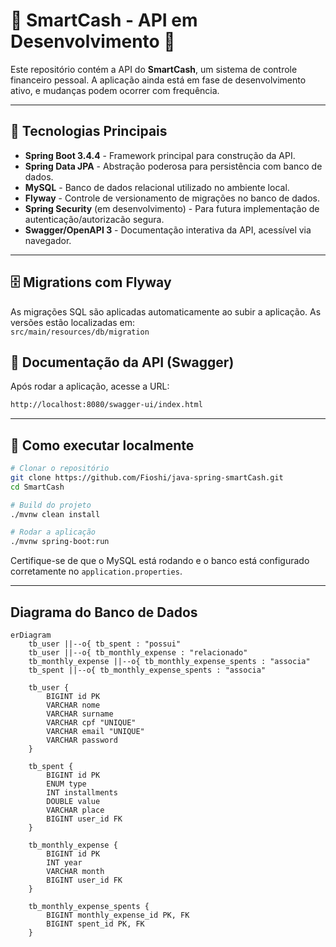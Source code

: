 # 🚧 SmartCash - API em Desenvolvimento 🚧

Este repositório contém a API do **SmartCash**, um sistema de controle financeiro pessoal. A aplicação ainda está em fase de desenvolvimento ativo, e mudanças podem ocorrer com frequência.

---

## 🧰 Tecnologias Principais

- **Spring Boot 3.4.4** - Framework principal para construção da API.
- **Spring Data JPA** - Abstração poderosa para persistência com banco de dados.
- **MySQL** - Banco de dados relacional utilizado no ambiente local.
- **Flyway** - Controle de versionamento de migrações no banco de dados.
- **Spring Security** (em desenvolvimento) - Para futura implementação de autenticação/autorizacão segura.
- **Swagger/OpenAPI 3** - Documentação interativa da API, acessível via navegador.

---

## 🗄️ Migrations com Flyway

As migrações SQL são aplicadas automaticamente ao subir a aplicação. As versões estão localizadas em:  
`src/main/resources/db/migration`

## 📁 Documentação da API (Swagger)

Após rodar a aplicação, acesse a URL:

```bash
http://localhost:8080/swagger-ui/index.html
```

---

## 🚀 Como executar localmente

```bash
# Clonar o repositório
git clone https://github.com/Fioshi/java-spring-smartCash.git
cd SmartCash

# Build do projeto
./mvnw clean install

# Rodar a aplicação
./mvnw spring-boot:run
```

Certifique-se de que o MySQL está rodando e o banco está configurado corretamente no `application.properties`.

---

## Diagrama do Banco de Dados

```mermaid
erDiagram
    tb_user ||--o{ tb_spent : "possui"
    tb_user ||--o{ tb_monthly_expense : "relacionado"
    tb_monthly_expense ||--o{ tb_monthly_expense_spents : "associa"
    tb_spent ||--o{ tb_monthly_expense_spents : "associa"

    tb_user {
        BIGINT id PK
        VARCHAR nome
        VARCHAR surname
        VARCHAR cpf "UNIQUE"
        VARCHAR email "UNIQUE"
        VARCHAR password
    }

    tb_spent {
        BIGINT id PK
        ENUM type
        INT installments
        DOUBLE value
        VARCHAR place
        BIGINT user_id FK
    }

    tb_monthly_expense {
        BIGINT id PK
        INT year
        VARCHAR month
        BIGINT user_id FK
    }

    tb_monthly_expense_spents {
        BIGINT monthly_expense_id PK, FK
        BIGINT spent_id PK, FK
    }
```
